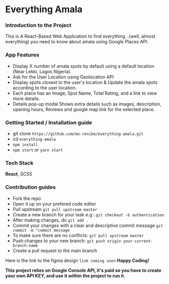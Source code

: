 # Everything Amala
### Introduction to the Project
 This is A React-Based Web Application to find everything ..(well, almost everything) you need to know about amala using Google Places API.

### App Features
- Display X number of amala spots by default using a default location (Near Lekki, Lagos Nigeria). 
- Ask for the User Location using Geolocation API
- Display spots closest to the user's location & Update the amala spots according to the user location.
- Each place has an Image, Spot Name, Total Rating, and a link to view more details.
- Details pop-up modal Shows extra details such as images, description, opening hours, Reviews and google map link for the selected place.

### Getting Started / Installation guide
- git clone `https://github.com/mo-renike/everything-amala.git`
- cd `everything-amala`
- `npm install`
- `npm start` or `yarn start`

### Tech Stack
**React**, *SCSS*
### Contribution guides
- Fork the repo
- Open it up on your prefered code editor
- Pull upstream `git pull upstream master`
- Create a new branch for your task e.g : `git checkout -b authentication`
- After making changes, do `git add .`
- Commit your changes with a clear and  descriptive commit message `git commit -m "commit message`
- To make sure there are no conflicts: `git pull upstream master`
- Push changes to your new branch: `git push origin your-current-branch-name`
- Create a pull request to the main branch

Here is the link to  the figma design
`link coming soon`
**Happy Coding!**


**This project relies on Google Console API, it's paid so you have to create your own API KEY, and use it within the project to run it.**
